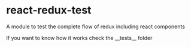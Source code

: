 # react-redux-test
A module to test the complete flow of redux including react components

If you want to know how it works check the \_\_tests\_\_ folder